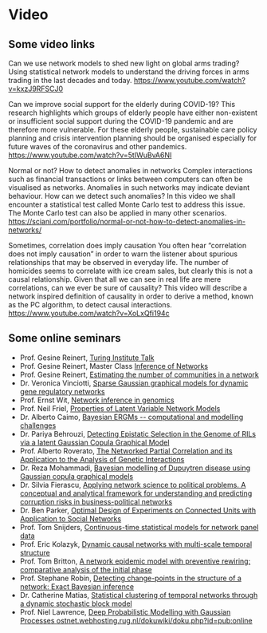 # Video

## Some video links
Can we use network models to shed new light on global arms trading?
Using statistical network models to understand the driving forces in arms trading in the last decades and today.
https://www.youtube.com/watch?v=kxzJ9RFSCJ0

Can we improve social support for the elderly during COVID-19?
This research highlights which groups of elderly people have either non-existent or insufficient social support during the COVID-19 pandemic and are therefore more vulnerable. For these elderly people, sustainable care policy planning and crisis intervention planning should be organised especially for future waves of the coronavirus and other pandemics.
https://www.youtube.com/watch?v=5tIWuBvA6NI

Normal or not? How to detect anomalies in networks
Complex interactions such as financial transactions or links between computers can often be visualised as networks. Anomalies in such networks may indicate deviant behaviour. How can we detect such anomalies?
In this video we shall encounter a statistical test called Monte Carlo test to address this issue. The Monte Carlo test can also be applied in many other scenarios.
https://sciani.com/portfolio/normal-or-not-how-to-detect-anomalies-in-networks/

Sometimes, correlation does imply causation
You often hear “correlation does not imply causation” in order to warn the listener about spurious relationships that may be observed in everyday life. The number of homicides seems to correlate with ice cream sales, but clearly this is not a causal relationship. Given that all we can see in real life are mere correlations, can we ever be sure of causality? This video will describe a network inspired definition of causality in order to derive a method, known as the PC algorithm, to detect causal interactions.
https://www.youtube.com/watch?v=XoLxQfi194c

 

## Some online seminars
- Prof. Gesine Reinert, [Turing Institute Talk](https://www.youtube.com/watch?v=l1iSbsQjWxo)
- Prof. Gesine Reinert, Master Class [Inference of Networks](https://www.youtube.com/watch?v=Ha32LmYLmrU)
- Prof. Gesine Reinert, [Estimating the number of communities in a network](https://www.newton.ac.uk/seminar/20160727093010001)
- Dr. Veronica Vinciotti, [Sparse Gaussian graphical models for dynamic gene regulatory networks](https://www.newton.ac.uk/seminar/20161214111512001)
- Prof. Ernst Wit, [Network inference in genomics](https://www.newton.ac.uk/seminar/20160824113012301)
- Prof. Neil Friel, [Properties of Latent Variable Network Models](https://www.newton.ac.uk/seminar/20160715113012001)
- Dr. Alberto Caimo, [Bayesian ERGMs -- computational and modelling challenges](https://www.newton.ac.uk/seminar/20160728091510152)
- Dr. Pariya Behrouzi, [Detecting Epistatic Selection in the Genome of RILs via a latent Gaussian Copula Graphical Model](https://www.newton.ac.uk/seminar/20160825104011001)
- Prof. Alberto Roverato, [The Networked Partial Correlation and its Application to the Analysis of Genetic Interactions](https://www.newton.ac.uk/seminar/20160826090009401)
- Dr. Reza Mohammadi, [Bayesian modelling of Dupuytren disease using Gaussian copula graphical models](https://www.newton.ac.uk/seminar/20160826094010201)
- Dr. Silvia Fierascu, [Applying network science to political problems. A conceptual and analytical framework for understanding and predicting corruption risks in business-political networks](https://www.newton.ac.uk/seminar/20160826102010401)
- Dr. Ben Parker, [Optimal Design of Experiments on Connected Units with Application to Social Networks](https://www.newton.ac.uk/seminar/20160826133014101)
- Prof. Tom Snijders, [Continuous-time statistical models for network panel data](https://www.newton.ac.uk/seminar/20161212093010301)
- Prof. Eric Kolazyk, [Dynamic causal networks with multi-scale temporal structure](https://www.newton.ac.uk/seminar/20161212111512001)
- Prof. Tom Britton, [A network epidemic model with preventive rewiring: comparative analysis of the initial phase](https://www.newton.ac.uk/seminar/20161213093010301)
- Prof. Stephane Robin, [Detecting change-points in the structure of a network: Exact Bayesian inference](https://www.newton.ac.uk/seminar/20161213160016451)
- Dr. Catherine Matias, [Statistical clustering of temporal networks through a dynamic stochastic block model](https://www.newton.ac.uk/seminar/20161215160016451)
- Prof. Niel Lawrence, [Deep Probabilistic Modelling with Gaussian Processes ostnet.webhosting.rug.nl/dokuwiki/doku.php?id=pub:online](https://www.youtube.com/watch?v=NHTGY8VCinY)

